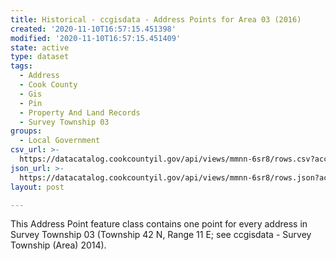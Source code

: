 ```yaml
---
title: Historical - ccgisdata - Address Points for Area 03 (2016)
created: '2020-11-10T16:57:15.451398'
modified: '2020-11-10T16:57:15.451409'
state: active
type: dataset
tags:
  - Address
  - Cook County
  - Gis
  - Pin
  - Property And Land Records
  - Survey Township 03
groups:
  - Local Government
csv_url: >-
  https://datacatalog.cookcountyil.gov/api/views/mmnn-6sr8/rows.csv?accessType=DOWNLOAD
json_url: >-
  https://datacatalog.cookcountyil.gov/api/views/mmnn-6sr8/rows.json?accessType=DOWNLOAD
layout: post

---
```

This Address Point feature class contains one point for every address in Survey Township 03 (Township 42 N, Range 11 E; see ccgisdata - Survey Township (Area) 2014).

